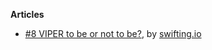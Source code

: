 **Articles**

* [#8 VIPER to be or not to be?](https://swifting.io/blog/2016/03/07/8-viper-to-be-or-not-to-be/), by [swifting.io](https://swifting.io/)
